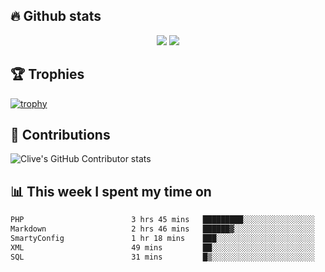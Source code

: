 ## &#128293; Github stats

<!-- GitHub Readme Streak Stats - https://github.com/DenverCoder1/github-readme-streak-stats -->
<p align="center">

<picture>
  <source 
    srcset="https://github-readme-stats.vercel.app/api?username=clivewalkden&count_private=true&show_icons=true&theme=darcula"
    media="(prefers-color-scheme: dark)"
  />
  <source
    srcset="https://github-readme-stats.vercel.app/api?username=clivewalkden&count_private=true&show_icons=true&theme=calm"
    media="(prefers-color-scheme: light), (prefers-color-scheme: no-preference)"
  />
  <img src="https://github-readme-stats.vercel.app/api?username=clivewalkden&count_private=true&show_icons=true&theme=darcula" />
</picture>

<a href="https://git.io/streak-stats" target="_blank">
  <img src="http://github-readme-streak-stats.herokuapp.com?user=clivewalkden&theme=darcula&date_format=j%20M%5B%20Y%5D" />
</a>

</p>

## &#127942; Trophies
[![trophy](https://github-profile-trophy.vercel.app/?username=clivewalkden&theme=onedark)](https://github.com/clivewalkden/github-profile-trophy)

## &#129309; Contributions
![Clive's GitHub Contributor stats](https://github-contributor-stats.vercel.app/api?username=clivewalkden)

## &#128202; This week I spent my time on
<!--START_SECTION:waka-->

```txt
PHP                        3 hrs 45 mins   █████████░░░░░░░░░░░░░░░░   35.61 %
Markdown                   2 hrs 46 mins   ██████▓░░░░░░░░░░░░░░░░░░   26.33 %
SmartyConfig               1 hr 18 mins    ███░░░░░░░░░░░░░░░░░░░░░░   12.40 %
XML                        49 mins         ██░░░░░░░░░░░░░░░░░░░░░░░   07.75 %
SQL                        31 mins         █▒░░░░░░░░░░░░░░░░░░░░░░░   05.05 %
```

<!--END_SECTION:waka-->
